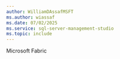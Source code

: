 ```yaml
---
author: WilliamDAssafMSFT
ms.author: wiassaf
ms.date: 07/02/2025
ms.service: sql-server-management-studio
ms.topic: include
---
```

Microsoft Fabric
